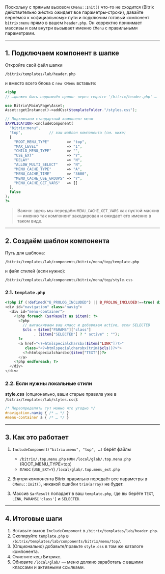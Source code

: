 Поскольку с прямым вызовом `CMenu::Init()` что-то не сходится (Bitrix действительно жёстко ожидает все параметры-строки), давайте вернёмся к «официальному» пути и подключим готовый компонент `bitrix:menu` прямо в вашем `header.php`. Он корректно принимает массивы и сам внутри вызывает именно `CMenu` с правильными параметрами.

---

## 1. Подключаем компонент в шапке

Откройте свой файл шапки

```
/bitrix/templates/lab/header.php
```

и вместо всего блока с `new CMenu` вставьте:

```php
<?php
// …должен быть подключён пролог через require '/bitrix/header.php' …

use Bitrix\Main\Page\Asset;
Asset::getInstance()->addCss($templateFolder."/styles.css");

// Подключаем стандартный компонент меню
$APPLICATION->IncludeComponent(
  "bitrix:menu",
  "top",            // ваш шаблон компонента (см. ниже)
  [
    "ROOT_MENU_TYPE"        => "top",
    "MAX_LEVEL"             => "1",
    "CHILD_MENU_TYPE"       => "",
    "USE_EXT"               => "Y",
    "DELAY"                 => "N",
    "ALLOW_MULTI_SELECT"    => "N",
    "MENU_CACHE_TYPE"       => "A",
    "MENU_CACHE_TIME"       => "3600",
    "MENU_CACHE_USE_GROUPS" => "Y",
    "MENU_CACHE_GET_VARS"   => []
  ],
  false
);
?>
```

> Важно: здесь мы передаём `MENU_CACHE_GET_VARS` как пустой массив — именно так компонент закодирован и ожидает его именно в таком виде.

---

## 2. Создаём шаблон компонента

Путь для шаблона:

```
/bitrix/templates/lab/components/bitrix/menu/top/template.php
```

и файл стилей (если нужно):

```
/bitrix/templates/lab/components/bitrix/menu/top/style.css
```

### 2.1. `template.php`

```php
<?php if (!defined("B_PROLOG_INCLUDED") || B_PROLOG_INCLUDED!==true) die(); ?>
<div id="navigation" class="navig">
  <div id="menu-container">
    <?php foreach ($arResult as $item): ?>
      <?php
        // вытаскиваем ваш класс и добавляем active, если SELECTED
        $cls = $item["PARAMS"]["class"]
             . ($item["SELECTED"] ? " active" : "");
      ?>
      <a href="<?=htmlspecialcharsbx($item["LINK"])?>"
         class="<?=htmlspecialcharsbx(trim($cls))?>">
        <?=htmlspecialcharsbx($item["TEXT"])?>
      </a>
    <?php endforeach; ?>
  </div>
</div>
```

### 2.2. Если нужны локальные стили

**style.css** (опционально, ваши старые правила уже в `/bitrix/templates/lab/styles.css`):

```css
/* Переопределять тут можно что угодно */
#navigation.navig { /* … */ }
#menu-container a { /* … */ }
```

---

## 3. Как это работает

1. `IncludeComponent("bitrix:menu", "top", …)` берёт файлы

   * `/bitrix/.top.menu.php` или `/local/glab/.top.menu.php` (ROOT\_MENU\_TYPE=top)
   * плюс (`USE_EXT=Y`) `/local/glab/.top.menu_ext.php`
2. Внутри компонента Bitrix правильно передаёт все параметры в `CMenu::Init()`, никакой ошибки `trim(array)` не будет.
3. Массив `$arResult` попадает в ваш `template.php`, где вы берёте `TEXT`, `LINK`, `PARAMS['class']` и `SELECTED`.

---

## 4. Итоговые шаги

1. Вставьте вызов `IncludeComponent` в `/bitrix/templates/lab/header.php`.
2. Скопируйте `template.php` в `/bitrix/templates/lab/components/bitrix/menu/top/`.
3. (Опционально) добавьте/правьте `style.css` в том же каталоге компонента.
4. Очистите кеш Битрикс.
5. Обновите `/local/glab/` — меню должно заработать с вашими классами и активными ссылками.
